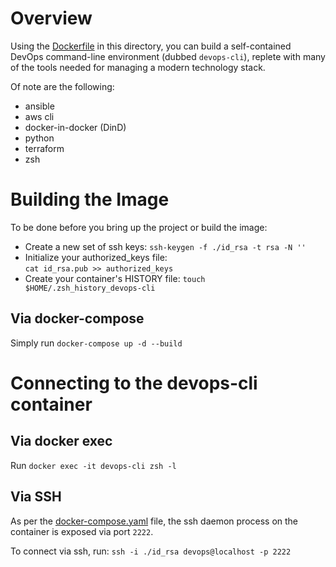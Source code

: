 # Overview

Using the [Dockerfile](Dockerfile) in this directory, you 
can build a self-contained DevOps command-line environment (dubbed `devops-cli`),
replete with many of the tools needed for managing
a modern technology stack.

Of note are the following:
- ansible
- aws cli
- docker-in-docker (DinD)
- python 
- terraform
- zsh

# Building the Image

To be done before you bring up the project or build the image:

- Create a new set of ssh keys: `ssh-keygen -f ./id_rsa -t rsa -N ''`
- Initialize your authorized_keys file:<br />
  `cat id_rsa.pub >> authorized_keys`
- Create your container's HISTORY file: `touch $HOME/.zsh_history_devops-cli`

## Via docker-compose

Simply run `docker-compose up -d --build`

# Connecting to the devops-cli container

## Via docker exec

Run `docker exec -it devops-cli zsh -l`

## Via SSH

As per the [docker-compose.yaml](docker-compose.yaml) file,
the ssh daemon process on the container is exposed via port `2222`.

To connect via ssh, run: `ssh -i ./id_rsa devops@localhost -p 2222`
